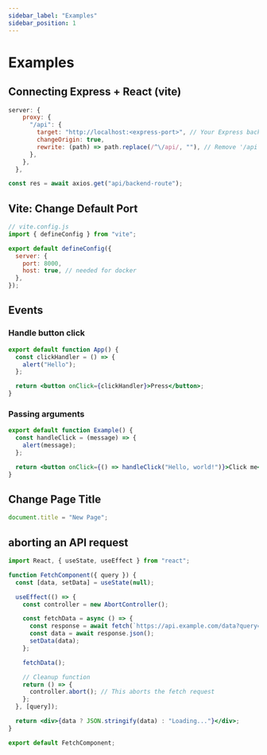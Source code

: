 ```yaml
---
sidebar_label: "Examples"
sidebar_position: 1
---
```


# Examples

## Connecting Express + React (vite)

```javascript title="vite.config.js"
server: {
    proxy: {
      "/api": {
        target: "http://localhost:<express-port>", // Your Express backend URL
        changeOrigin: true,
        rewrite: (path) => path.replace(/^\/api/, ""), // Remove '/api' prefix
      },
    },
  },
```

```javascript title="App.jsx"
const res = await axios.get("api/backend-route");
```

## Vite: Change Default Port

```jsx title="vite.config.js"
// vite.config.js
import { defineConfig } from "vite";

export default defineConfig({
  server: {
    port: 8000,
    host: true, // needed for docker
  },
});
```

## Events

### Handle button click

```jsx
export default function App() {
  const clickHandler = () => {
    alert("Hello");
  };

  return <button onClick={clickHandler}>Press</button>;
}
```

### Passing arguments

```jsx
export default function Example() {
  const handleClick = (message) => {
    alert(message);
  };

  return <button onClick={() => handleClick("Hello, world!")}>Click me</button>;
}
```

## Change Page Title

```jsx
document.title = "New Page";
```

## aborting an API request

```jsx
import React, { useState, useEffect } from "react";

function FetchComponent({ query }) {
  const [data, setData] = useState(null);

  useEffect(() => {
    const controller = new AbortController();

    const fetchData = async () => {
      const response = await fetch(`https://api.example.com/data?query=${query}`, { signal: controller.signal });
      const data = await response.json();
      setData(data);
    };

    fetchData();

    // Cleanup function
    return () => {
      controller.abort(); // This aborts the fetch request
    };
  }, [query]);

  return <div>{data ? JSON.stringify(data) : "Loading..."}</div>;
}

export default FetchComponent;
```

